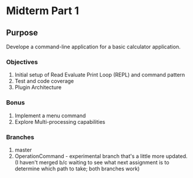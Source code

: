 # Midterm Part 1

## Purpose
Develope a command-line application for a basic calculator application. 

### Objectives
1. Initial setup of Read Evaluate Print Loop (REPL) and command pattern
3. Test and code coverage
4. Plugin Architecture

### Bonus
1. Implement a menu command
2. Explore Multi-processing capabilities

### Branches
1. master
2. OperationCommand - experimental branch that's a little more updated. 
(I haven't merged b/c waiting to see what next assignment is to determine which path to take; both branches work)